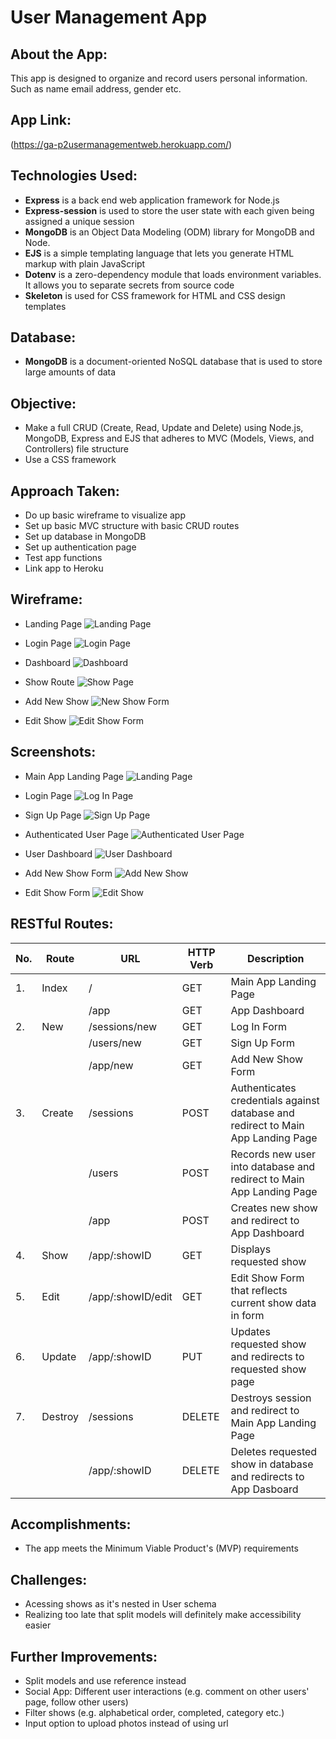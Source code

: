 # User Management App

## About the App:

This app is designed to organize and record users personal information. Such as name 
email address, gender etc.


## App Link:

(https://ga-p2usermanagementweb.herokuapp.com/)

## Technologies Used:

-   **Express** is a back end web application framework for Node.js
-   **Express-session** is used to store the user state with each given being assigned a unique session
-   **MongoDB** is an Object Data Modeling (ODM) library for MongoDB and Node.
-   **EJS** is a simple templating language that lets you generate HTML markup with plain JavaScript
-   **Dotenv** is a zero-dependency module that loads environment variables. It allows you to separate secrets from source code
-   **Skeleton** is used for CSS framework for HTML and CSS design templates

## Database:

-   **MongoDB** is a document-oriented NoSQL database that is used to store large amounts of data

## Objective:

-   Make a full CRUD (Create, Read, Update and Delete) using Node.js, MongoDB, Express and EJS that adheres to MVC (Models, Views, and Controllers) file structure
-   Use a CSS framework

## Approach Taken:

-   Do up basic wireframe to visualize app
-   Set up basic MVC structure with basic CRUD routes
-   Set up database in MongoDB
-   Set up authentication page
-   Test app functions
-   Link app to Heroku

## Wireframe:

-   Landing Page
    ![Landing Page](img/wireframe/main.png)

-   Login Page
    ![Login Page](img/wireframe/login.png)

-   Dashboard
    ![Dashboard](img/wireframe/dashboard.png)

-   Show Route
    ![Show Page](img/wireframe/show.png)

-   Add New Show
    ![New Show Form](img/wireframe/new.png)

-   Edit Show
    ![Edit Show Form](img/wireframe/edit.png)

## Screenshots:

-   Main App Landing Page
    ![Landing Page](img/screenshots/landing.png)

-   Login Page
    ![Log In Page](img/screenshots/log-in.png)

-   Sign Up Page
    ![Sign Up Page](img/screenshots/sign-up.png)

-   Authenticated User Page
    ![Authenticated User Page](img/screenshots/authenticated.png)

-   User Dashboard
    ![User Dashboard](img/screenshots/dashboard.png)

-   Add New Show Form
    ![Add New Show](img/screenshots/add-show.png)

-   Edit Show Form
    ![Edit Show](img/screenshots/edit-show.png)

## RESTful Routes:

| No. | Route   | URL               | HTTP Verb | Description                                                                      |
| --- | ------- | ----------------- | --------- | -------------------------------------------------------------------------------- |
| 1.  | Index   | /                 | GET       | Main App Landing Page                                                            |
|     |         | /app              | GET       | App Dashboard                                                                    |
| 2.  | New     | /sessions/new     | GET       | Log In Form                                                                      |
|     |         | /users/new        | GET       | Sign Up Form                                                                     |
|     |         | /app/new          | GET       | Add New Show Form                                                                |
| 3.  | Create  | /sessions         | POST      | Authenticates credentials against database and redirect to Main App Landing Page |
|     |         | /users            | POST      | Records new user into database and redirect to Main App Landing Page             |
|     |         | /app              | POST      | Creates new show and redirect to App Dashboard                                   |
| 4.  | Show    | /app/:showID      | GET       | Displays requested show                                                          |
| 5.  | Edit    | /app/:showID/edit | GET       | Edit Show Form that reflects current show data in form                           |
| 6.  | Update  | /app/:showID      | PUT       | Updates requested show and redirects to requested show page                      |
| 7.  | Destroy | /sessions         | DELETE    | Destroys session and redirect to Main App Landing Page                           |
|     |         | /app/:showID      | DELETE    | Deletes requested show in database and redirects to App Dasboard                 |

## Accomplishments:

-   The app meets the Minimum Viable Product's (MVP) requirements

## Challenges:

-   Acessing shows as it's nested in User schema
-   Realizing too late that split models will definitely make accessibility easier

## Further Improvements:

-   Split models and use reference instead
-   Social App: Different user interactions (e.g. comment on other users' page, follow other users)
-   Filter shows (e.g. alphabetical order, completed, category etc.)
-   Input option to upload photos instead of using url